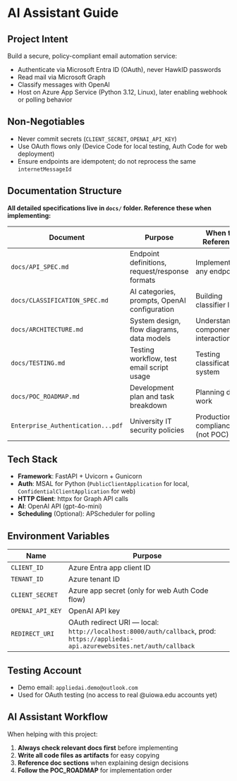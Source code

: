 # AI Assistant Guide

## Project Intent

Build a secure, policy-compliant email automation service:

- Authenticate via Microsoft Entra ID (OAuth), never HawkID passwords
- Read mail via Microsoft Graph
- Classify messages with OpenAI
- Host on Azure App Service (Python 3.12, Linux), later enabling webhook or polling behavior

## Non-Negotiables

- Never commit secrets (`CLIENT_SECRET`, `OPENAI_API_KEY`)
- Use OAuth flows only (Device Code for local testing, Auth Code for web deployment)
- Ensure endpoints are idempotent; do not reprocess the same `internetMessageId`

## Documentation Structure

**All detailed specifications live in `docs/` folder. Reference these when implementing:**

| Document | Purpose | When to Reference |
|----------|---------|-------------------|
| `docs/API_SPEC.md` | Endpoint definitions, request/response formats | Implementing any endpoint |
| `docs/CLASSIFICATION_SPEC.md` | AI categories, prompts, OpenAI configuration | Building classifier logic |
| `docs/ARCHITECTURE.md` | System design, flow diagrams, data models | Understanding component interactions |
| `docs/TESTING.md` | Testing workflow, test email script usage | Testing classification system |
| `docs/POC_ROADMAP.md` | Development plan and task breakdown | Planning daily work |
| `Enterprise_Authentication...pdf` | University IT security policies | Production compliance (not POC) |

## Tech Stack

- **Framework**: FastAPI + Uvicorn + Gunicorn
- **Auth**: MSAL for Python (`PublicClientApplication` for local, `ConfidentialClientApplication` for web)
- **HTTP Client**: httpx for Graph API calls
- **AI**: OpenAI API (gpt-4o-mini)
- **Scheduling** (Optional): APScheduler for polling

## Environment Variables

| Name | Purpose |
|------|---------|
| `CLIENT_ID` | Azure Entra app client ID |
| `TENANT_ID` | Azure tenant ID |
| `CLIENT_SECRET` | Azure app secret (only for web Auth Code flow) |
| `OPENAI_API_KEY` | OpenAI API key |
| `REDIRECT_URI` | OAuth redirect URI — local: `http://localhost:8000/auth/callback`, prod: `https://appliedai-api.azurewebsites.net/auth/callback` |

## Testing Account

- Demo email: `appliedai.demo@outlook.com`
- Used for OAuth testing (no access to real @uiowa.edu accounts yet)

## AI Assistant Workflow

When helping with this project:

1. **Always check relevant docs first** before implementing
2. **Write all code files as artifacts** for easy copying
3. **Reference doc sections** when explaining design decisions
4. **Follow the POC_ROADMAP** for implementation order